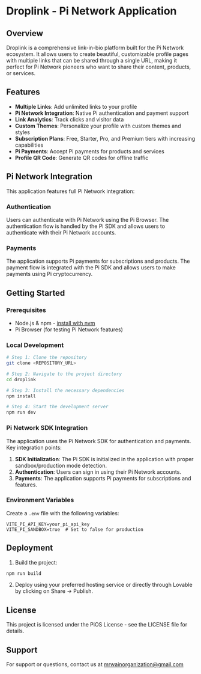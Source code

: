 
# Droplink - Pi Network Application

## Overview

Droplink is a comprehensive link-in-bio platform built for the Pi Network ecosystem. It allows users to create beautiful, customizable profile pages with multiple links that can be shared through a single URL, making it perfect for Pi Network pioneers who want to share their content, products, or services.

## Features

- **Multiple Links**: Add unlimited links to your profile
- **Pi Network Integration**: Native Pi authentication and payment support
- **Link Analytics**: Track clicks and visitor data
- **Custom Themes**: Personalize your profile with custom themes and styles
- **Subscription Plans**: Free, Starter, Pro, and Premium tiers with increasing capabilities
- **Pi Payments**: Accept Pi payments for products and services
- **Profile QR Code**: Generate QR codes for offline traffic

## Pi Network Integration

This application features full Pi Network integration:

### Authentication

Users can authenticate with Pi Network using the Pi Browser. The authentication flow is handled by the Pi SDK and allows users to authenticate with their Pi Network accounts.

### Payments

The application supports Pi payments for subscriptions and products. The payment flow is integrated with the Pi SDK and allows users to make payments using Pi cryptocurrency.

## Getting Started

### Prerequisites

- Node.js & npm - [install with nvm](https://github.com/nvm-sh/nvm#installing-and-updating)
- Pi Browser (for testing Pi Network features)

### Local Development

```sh
# Step 1: Clone the repository
git clone <REPOSITORY_URL>

# Step 2: Navigate to the project directory
cd droplink

# Step 3: Install the necessary dependencies
npm install

# Step 4: Start the development server
npm run dev
```

### Pi Network SDK Integration

The application uses the Pi Network SDK for authentication and payments. Key integration points:

1. **SDK Initialization**: The Pi SDK is initialized in the application with proper sandbox/production mode detection.
2. **Authentication**: Users can sign in using their Pi Network accounts.
3. **Payments**: The application supports Pi payments for subscriptions and features.

### Environment Variables

Create a `.env` file with the following variables:

```
VITE_PI_API_KEY=your_pi_api_key
VITE_PI_SANDBOX=true  # Set to false for production
```

## Deployment

1. Build the project:
```sh
npm run build
```

2. Deploy using your preferred hosting service or directly through Lovable by clicking on Share -> Publish.

## License

This project is licensed under the PiOS License - see the LICENSE file for details.

## Support

For support or questions, contact us at mrwainorganization@gmail.com
